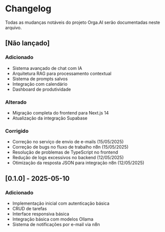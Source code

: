 # Changelog

Todas as mudanças notáveis do projeto Orga.AI serão documentadas neste arquivo.

## [Não lançado]

### Adicionado
- Sistema avançado de chat com IA
- Arquitetura RAG para processamento contextual
- Sistema de prompts salvos
- Integração com calendário
- Dashboard de produtividade

### Alterado
- Migração completa do frontend para Next.js 14
- Atualização da integração Supabase

### Corrigido
- Correção no serviço de envio de e-mails (15/05/2025)
- Correção de bugs no fluxo de trabalho n8n (15/05/2025)
- Resolução de problemas de TypeScript no frontend
- Redução de logs excessivos no backend (12/05/2025)
- Otimização da resposta JSON para integração n8n (12/05/2025)

## [0.1.0] - 2025-05-10
### Adicionado
- Implementação inicial com autenticação básica
- CRUD de tarefas
- Interface responsiva básica
- Integração básica com modelos Ollama
- Sistema de notificações por e-mail via n8n
